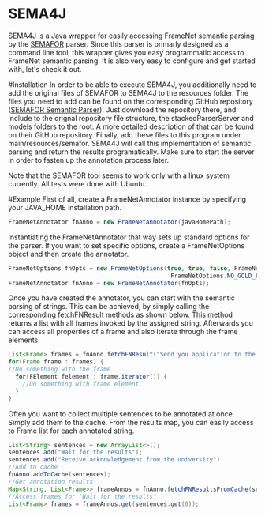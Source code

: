 # SEMA4J
SEMA4J is a Java wrapper for easily accessing FrameNet semantic parsing by the [SEMAFOR](https://github.com/Noahs-ARK/semafor-semantic-parser) parser. Since this parser is primarly
designed as a command line tool, this wrapper gives you easy programmatic access to FrameNet semantic parsing. It is also
very easy to configure and get started with, let's check it out.

#Installation
In order to be able to execute SEMA4J, you additionally need to add the original files of SEMAFOR to SEMA4J to the resources folder. The files you need to add can be found on the corresponding GitHub repository ([SEMAFOR Semantic Parser](https://github.com/Noahs-ARK/semafor-semantic-parser)). Just download the repository there, and include to the orignal repository file structure, the stackedParserServer and models folders to the root. A more detailed description of that can be found on their GitHub repository. Finally, add these files to this program under main/resources/semafor. SEMA4J will call this implementation of semantic parsing and return the results programatically. Make sure to start the server in order to fasten up the annotation process later.

Note that the SEMAFOR tool seems to work only with a linux system currently. All tests were done with Ubuntu.

#Example
First of all, create a FrameNetAnnotator instance by specifying your JAVA_HOME installation path.
```java
FrameNetAnnotator fnAnno = new FrameNetAnnotator(javaHomePath);
```
Instantiating the FrameNetAnnotator that way sets up standard options for the parser. If you
want to set specific options, create a FrameNetOptions object and then create the annotator.
```java
FrameNetOptions fnOpts = new FrameNetOptions(true, true, false, FrameNetOptions.DECODING_TYPE_BEAM,
                                              FrameNetOptions.NO_GOLD_FILES, javaHomePath);
FrameNetAnnotator fnAnno = new FrameNetAnnotator(fnOpts);
```
Once you have created the annotator, you can start with the semantic parsing of strings.
This can be achieved, by simply calling the corresponding fetchFNResult methods as
shown below. This method returns a list with all frames invoked by the assigned string.
Afterwards you can access all properties of a frame and also iterate through the frame elements.

```java
List<Frame> frames = fnAnno.fetchFNResult("Send you application to the university");
for(Frame frame : frames) {
//Do something with the frame
  for(FElement felement : frame.iterator()) {
    //Do something with frame element
  }
}
```
Often you want to collect multiple sentences to be annotated at once. Simply add them to
the cache. From the results map, you can easily access to Frame list for each annotated string.

```java
List<String> sentences = new ArrayList<>();
sentences.add("Wait for the results");
sentences.add("Receive acknowledgement from the university")
//Add to cache
fnAnno.addToCache(sentences);
//Get annotation results
Map<String, List<Frame>> frameAnnos = fnAnno.fetchFNResultsFromCache(sentence);
//Access frames for "Wait for the results"
List<Frame> frames = frameAnnos.get(sentences.get(0));
```
